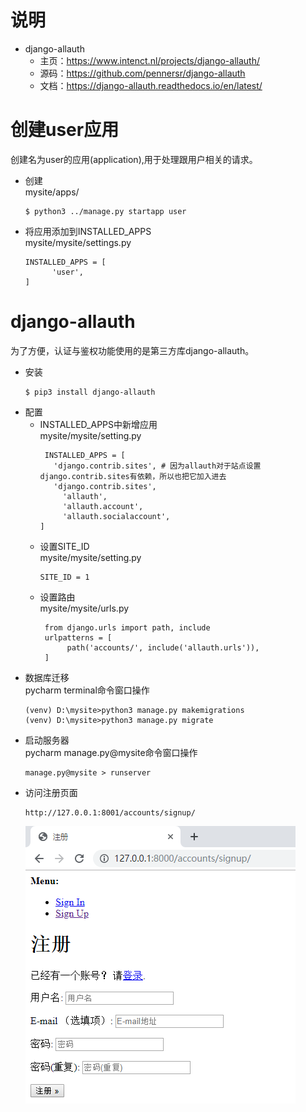 # 说明
  - django-allauth
    - 主页：https://www.intenct.nl/projects/django-allauth/
    - 源码：https://github.com/pennersr/django-allauth
    - 文档：https://django-allauth.readthedocs.io/en/latest/
# 创建user应用
创建名为user的应用(application),用于处理跟用户相关的请求。
 - 创建
    <br/>mysite/apps/
    ```   
    $ python3 ../manage.py startapp user
    ```
 - 将应用添加到INSTALLED_APPS
    <br/>mysite/mysite/settings.py
    ```   
    INSTALLED_APPS = [
          'user',
    ]
    ```
   
# django-allauth
  为了方便，认证与鉴权功能使用的是第三方库django-allauth。
  - 安装
      ``` 
      $ pip3 install django-allauth
      ```
  - 配置
    - INSTALLED_APPS中新增应用
        <br/>mysite/mysite/setting.py
        ``` 
         INSTALLED_APPS = [
           'django.contrib.sites', # 因为allauth对于站点设置django.contrib.sites有依赖，所以也把它加入进去
           'django.contrib.sites',
             'allauth',
             'allauth.account',
             'allauth.socialaccount',
        ]
        ```
    - 设置SITE_ID
      <br/>mysite/mysite/setting.py
      ``` 
      SITE_ID = 1
      ```
    - 设置路由
       <br/>mysite/mysite/urls.py
      ``` 
       from django.urls import path, include
       urlpatterns = [
            path('accounts/', include('allauth.urls')),
       ]
      ```
  - 数据库迁移
    <br/>pycharm terminal命令窗口操作
    ``` 
    (venv) D:\mysite>python3 manage.py makemigrations
    (venv) D:\mysite>python3 manage.py migrate
    ```
  - 启动服务器
    <br/>pycharm manage.py@mysite命令窗口操作
    ``` 
    manage.py@mysite > runserver
    ```
  - 访问注册页面
    ``` 
    http://127.0.0.1:8001/accounts/signup/
    ```
    ![](./images/04_01_注册界面.png)